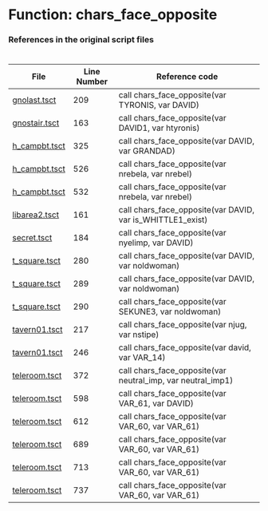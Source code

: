# Function: chars_face_opposite
### References in the original script files

#

| File | Line Number | Reference code |
| --- | --- | --- |
| [gnolast.tsct](../../../out/gnolast.tsct#L209) | 209 | call chars_face_opposite(var TYRONIS, var DAVID) |
| [gnostair.tsct](../../../out/gnostair.tsct#L163) | 163 | call chars_face_opposite(var DAVID1, var htyronis) |
| [h_campbt.tsct](../../../out/h_campbt.tsct#L325) | 325 | call chars_face_opposite(var DAVID, var GRANDAD) |
| [h_campbt.tsct](../../../out/h_campbt.tsct#L526) | 526 | call chars_face_opposite(var nrebela, var nrebel) |
| [h_campbt.tsct](../../../out/h_campbt.tsct#L532) | 532 | call chars_face_opposite(var nrebela, var nrebel) |
| [libarea2.tsct](../../../out/libarea2.tsct#L161) | 161 | call chars_face_opposite(var DAVID, var is_WHITTLE1_exist) |
| [secret.tsct](../../../out/secret.tsct#L184) | 184 | call chars_face_opposite(var nyelimp, var DAVID) |
| [t_square.tsct](../../../out/t_square.tsct#L280) | 280 | call chars_face_opposite(var DAVID, var noldwoman) |
| [t_square.tsct](../../../out/t_square.tsct#L289) | 289 | call chars_face_opposite(var DAVID, var noldwoman) |
| [t_square.tsct](../../../out/t_square.tsct#L290) | 290 | call chars_face_opposite(var SEKUNE3, var noldwoman) |
| [tavern01.tsct](../../../out/tavern01.tsct#L217) | 217 | call chars_face_opposite(var njug, var nstipe) |
| [tavern01.tsct](../../../out/tavern01.tsct#L246) | 246 | call chars_face_opposite(var david, var VAR_14) |
| [teleroom.tsct](../../../out/teleroom.tsct#L372) | 372 | call chars_face_opposite(var neutral_imp, var neutral_imp1) |
| [teleroom.tsct](../../../out/teleroom.tsct#L598) | 598 | call chars_face_opposite(var VAR_61, var DAVID) |
| [teleroom.tsct](../../../out/teleroom.tsct#L612) | 612 | call chars_face_opposite(var VAR_60, var VAR_61) |
| [teleroom.tsct](../../../out/teleroom.tsct#L689) | 689 | call chars_face_opposite(var VAR_60, var VAR_61) |
| [teleroom.tsct](../../../out/teleroom.tsct#L713) | 713 | call chars_face_opposite(var VAR_60, var VAR_61) |
| [teleroom.tsct](../../../out/teleroom.tsct#L737) | 737 | call chars_face_opposite(var VAR_60, var VAR_61) |
